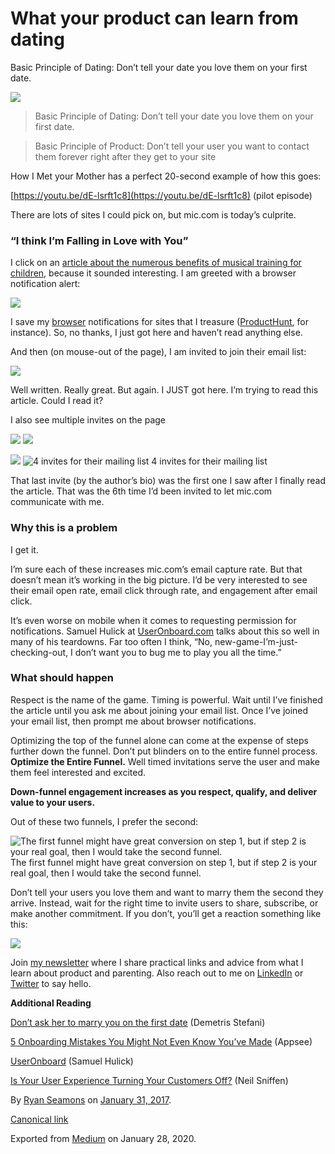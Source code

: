 # What your product can learn from dating

Basic Principle of Dating: Don’t tell your date you love them on your first date.

![](https://cdn-images-1.medium.com/max/800/0*eVS3euUjEUtAamry.png)

> Basic Principle of Dating: Don’t tell your date you love them on your first date.

> Basic Principle of Product: Don’t tell your user you want to contact them forever right after they get to your site

How I Met your Mother has a perfect 20-second example of how this goes:

[https://youtu.be/dE-lsrft1c8](https://youtu.be/dE-lsrft1c8) (pilot episode)

There are lots of sites I could pick on, but mic.com is today’s culprite.

### **“I think I’m Falling in Love with You”**

I click on an [article about the numerous benefits of musical training for children](https://mic.com/articles/108022/science-just-discovered-something-amazing-about-what-childhood-piano-lessons-did-to-you#.9uXi2BkIm), because it sounded interesting. I am greeted with a browser notification alert:

![](https://cdn-images-1.medium.com/max/800/0*y5AC1kU1dO114diS.png)

I save my [browser](https://hackernoon.com/tagged/browser) notifications for sites that I treasure ([ProductHunt](https://hackernoon.com/tagged/producthunt), for instance). So, no thanks, I just got here and haven’t read anything else.

And then (on mouse-out of the page), I am invited to join their email list:

![](https://cdn-images-1.medium.com/max/800/0*N6B3dscYX-OR-Agj.png)

Well written. Really great. But again. I JUST got here. I’m trying to read this article. Could I read it?

I also see multiple invites on the page

![](https://cdn-images-1.medium.com/max/600/1*caAE_JcvyiFCzYjhqJrakA.png)
![](https://cdn-images-1.medium.com/max/800/1*CRRwPd1voS3R2qGkO5p-mg.png)

![](https://cdn-images-1.medium.com/max/1000/1*61CebD77G_w4b7CUILHinA.png)
![4 invites for their mailing list](https://cdn-images-1.medium.com/max/400/1*HXW9UHtnlQMJGowd5yYSbw.png)
4 invites for their mailing list

That last invite (by the author’s bio) was the first one I saw after I finally read the article. That was the 6th time I’d been invited to let mic.com communicate with me.

### **Why this is a problem**

I get it.

I’m sure each of these increases mic.com’s email capture rate. But that doesn’t mean it’s working in the big picture. I’d be very interested to see their email open rate, email click through rate, and engagement after email click.

It’s even worse on mobile when it comes to requesting permission for notifications. Samuel Hulick at [UserOnboard.com](http://www.useronboard.com/) talks about this so well in many of his teardowns. Far too often I think, “No, new-game-I’m-just-checking-out, I don’t want you to bug me to play you all the time.”

### **What should happen**

Respect is the name of the game. Timing is powerful. Wait until I’ve finished the article until you ask me about joining your email list. Once I’ve joined your email list, then prompt me about browser notifications.

Optimizing the top of the funnel alone can come at the expense of steps further down the funnel. Don’t put blinders on to the entire funnel process. **Optimize the Entire Funnel.** Well timed invitations serve the user and make them feel interested and excited.

**Down-funnel engagement increases as you respect, qualify, and deliver value to your users.**

Out of these two funnels, I prefer the second:

![The first funnel might have great conversion on step 1, but if step 2 is your real goal, then I would take the second funnel.](https://cdn-images-1.medium.com/max/800/1*r2FkWQZw4vz69vbNoJ--Kw.png)
The first funnel might have great conversion on step 1, but if step 2 is your real goal, then I would take the second funnel.

Don’t tell your users you love them and want to marry them the second they arrive. Instead, wait for the right time to invite users to share, subscribe, or make another commitment. If you don’t, you’ll get a reaction something like this:

![](https://cdn-images-1.medium.com/max/800/0*06ynZ9mpa-8zJyta.gif)

Join [my newsletter](https://ryanseamons.com/) where I share practical links and advice from what I learn about product and parenting. Also reach out to me on [LinkedIn](https://linkedin.com/in/ryanseamons) or [Twitter](https://twitter.com/ryanseamons) to say hello.

**Additional Reading**

[Don’t ask her to marry you on the first date](https://www.digitaldoughnut.com/articles/2016/april/don-t-ask-her-to-marry-you-on-the-first-date) (Demetris Stefani)

[5 Onboarding Mistakes You Might Not Even Know You’ve Made](https://blog.prototypr.io/5-onboarding-mistakes-you-might-not-even-know-youve-made-913c63f33b26#.p7wmkr1zl) (Appsee)

[UserOnboard](http://www.useronboard.com/) (Samuel Hulick)

[Is Your User Experience Turning Your Customers Off?](https://thegood.com/insights/bad-user-experience/) (Neil Sniffen)

By [Ryan Seamons](https://medium.com/@ryanseamons) on [January 31, 2017](https://medium.com/p/cd95d2bbf77e).

[Canonical link](https://medium.com/@ryanseamons/what-your-product-can-learn-from-dating-cd95d2bbf77e)

Exported from [Medium](https://medium.com) on January 28, 2020.